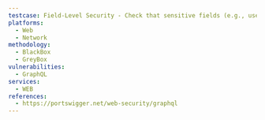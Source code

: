 ```yaml
---
testcase: Field-Level Security - Check that sensitive fields (e.g., user.password, token, internalNotes) are not accessible even when included in introspection or chained query operations. Web (HTTP/HTTPS) service
platforms: 
  - Web
  - Network
methodology: 
  - BlackBox
  - GreyBox
vulnerabilities:
  - GraphQL
services:
  - WEB
references:
  - https://portswigger.net/web-security/graphql
---
```

